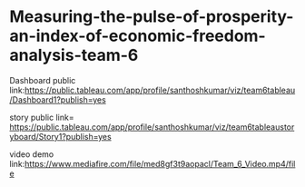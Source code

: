 # Measuring-the-pulse-of-prosperity-an-index-of-economic-freedom-analysis-team-6

Dashboard public link:https://public.tableau.com/app/profile/santhoshkumar/viz/team6tableau/Dashboard1?publish=yes

story public link= https://public.tableau.com/app/profile/santhoshkumar/viz/team6tableaustoryboard/Story1?publish=yes

video demo link:https://www.mediafire.com/file/med8gf3t9aopacl/Team_6_Video.mp4/file
